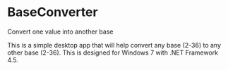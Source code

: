 # BaseConverter
Convert one value into another base

This is a simple desktop app that will help convert any base (2-36) to any other base (2-36).  This is designed for Windows 7 with .NET Framework 4.5.
